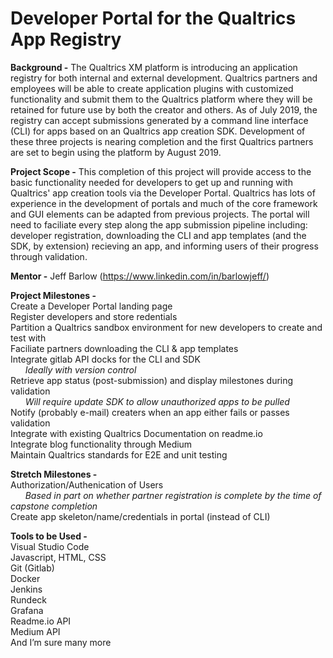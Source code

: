 # Developer Portal for the Qualtrics App Registry

**Background -**
	The Qualtrics XM platform is introducing an application registry for both internal and external development.  Qualtrics partners and employees will be able to create application plugins with customized functionality and submit them to the Qualtrics platform where they will be retained for future use by both the creator and others.  As of July 2019, the registry can accept submissions generated by a command line interface (CLI) for apps based on an Qualtrics app creation SDK.  Development of these three projects is nearing completion and the first Qualtrics partners are set to begin using the platform by August 2019.

**Project Scope -**
	This completion of this project will provide access to the basic functionality needed for developers to get up and running with Qualtrics' app creation tools via the Developer Portal.  Qualtrics has lots of experience in the development of portals and much of the core framework and GUI elements can be adapted from previous projects.  The portal will need to faciliate every step along the app submission pipeline including: developer registration, downloading the CLI and app templates (and the SDK, by extension) recieving an app, and informing users of their progress through validation.

**Mentor -**
	Jeff Barlow (https://www.linkedin.com/in/barlowjeff/)

**Project Milestones -**\
	Create a Developer Portal landing page\
	Register developers and store redentials\
	Partition a Qualtrics sandbox environment for new developers to create and test with\
	Faciliate partners downloading the CLI & app templates\
	Integrate gitlab API docks for the CLI and SDK\
	&nbsp;&nbsp;&nbsp;&nbsp;&nbsp;&nbsp;*Ideally with version control*\
	Retrieve app status (post-submission) and display milestones during validation\
	&nbsp;&nbsp;&nbsp;&nbsp;&nbsp;&nbsp;*Will require update SDK to allow unauthorized apps to be pulled*\
	Notify (probably e-mail) creaters when an app either fails or passes validation\
	Integrate with existing Qualtrics Documentation on readme.io\
	Integrate blog functionality through Medium\
	Maintain Qualtrics standards for E2E and unit testing

**Stretch Milestones -**\
	Authorization/Authenication of Users\
	&nbsp;&nbsp;&nbsp;&nbsp;&nbsp;&nbsp;*Based in part on whether partner registration is complete by the time of capstone completion*\
	Create app skeleton/name/credentials in portal (instead of CLI)


**Tools to be Used -**\
	Visual Studio Code\
	Javascript, HTML, CSS\
	Git (Gitlab)\
	Docker\
	Jenkins\
	Rundeck\
	Grafana\
	Readme.io API\
	Medium API\
  	And I’m sure many more
